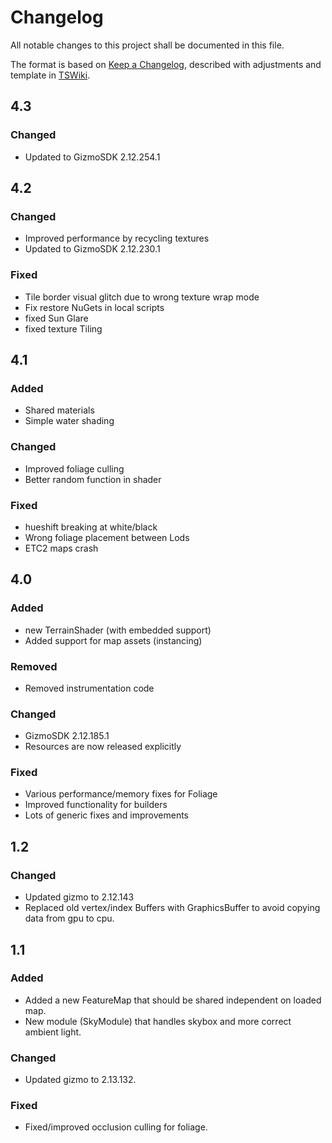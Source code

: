 # Changelog

All notable changes to this project shall be documented in this file.

The format is based on [Keep a Changelog](https://keepachangelog.com/en/1.1.0/),
described with adjustments and template in [TSWiki](https://tswiki.corp.saab.se/CHANGELOG.md_Windows_%26_Apps).

## 4.3

### Changed

- Updated to GizmoSDK 2.12.254.1

## 4.2

### Changed

- Improved performance by recycling textures
- Updated to GizmoSDK 2.12.230.1

### Fixed

- Tile border visual glitch due to wrong texture wrap mode
- Fix restore NuGets in local scripts
- fixed Sun Glare
- fixed texture Tiling

## 4.1

### Added
- Shared materials
- Simple water shading

### Changed
- Improved foliage culling
- Better random function in shader

### Fixed
- hueshift breaking at white/black
- Wrong foliage placement between Lods
- ETC2 maps crash

## 4.0

### Added
- new TerrainShader (with embedded support)
- Added support for map assets (instancing)

### Removed
- Removed instrumentation code

### Changed
- GizmoSDK 2.12.185.1
- Resources are now released explicitly

### Fixed
- Various performance/memory fixes for Foliage
- Improved functionality for builders
- Lots of generic fixes and improvements

## 1.2

### Changed
- Updated gizmo to 2.12.143
- Replaced old vertex/index Buffers with GraphicsBuffer to avoid copying data from gpu to cpu.

## 1.1

### Added
- Added a new FeatureMap that should be shared independent on loaded map.
- New module (SkyModule) that handles skybox and more correct ambient light.

### Changed
- Updated gizmo to 2.13.132.

### Fixed
- Fixed/improved occlusion culling for foliage.